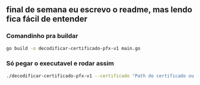## final de semana eu escrevo o readme, mas lendo fica fácil de entender

### Comandinho pra buildar

```bash
go build -o decodificar-certificado-pfx-v1 main.go
```

### Só pegar o executavel e rodar assim

```bash
./decodificar-certificado-pfx-v1 --certificado "Path do certificado ou nome" --password "a senha dele aqui :)"
```